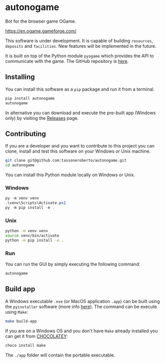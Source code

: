 # autonogame

Bot for the browser game OGame.

<https://en.ogame.gameforge.com/>

This software is under development. It is capable of building `resources`, `deposits` and `facilities`. New features will be implemented in the future.

It is built on top of the Python module `pyogame` which provides the API to communicate with the game. The GitHub repository is [here](https://github.com/alaingilbert/pyogame).

## Installing

You can install this software as a `pip` package and run it from a terminal.

```bash
pip install autonogame
autonogame
```

In alternative you can download and execute the pre-built app (Windows only) by visiting the [Releases](https://github.com/tassoneroberto/autonogame/releases) page.

## Contributing

If you are a developer and you want to contribute to this project you can clone, install and test this software on your Windows or Unix machine.

```bash
git clone git@github.com:tassoneroberto/autonogame.git
cd autonogame
```

You can install this Python module locally on Windows or Unix.

### Windows

```powershell
py -m venv venv
.\venv\Scripts\Activate.ps1
py -m pip install -e .
```

### Unix

```bash
python -m venv venv
source venv/bin/activate
python -m pip install -e .
```

### Run

You can run the GUI by simply executing the following command:

```bash
autonogame
```

## Build app

A Windows executable `.exe` (or MacOS application `.app`) can be built using the `pyinstaller` software (more info [here](https://pyinstaller.org/en/stable/usage.html#cmdoption-version-file)). The command can be execute using `Make`:

```bash
make build-app
```

If you are on a Windows OS and you don't have `Make` already installed you can get it from [CHOCOLATEY](https://chocolatey.org/install):

```powershell
choco install make
```

The `./app` folder will contain the portable executable.
